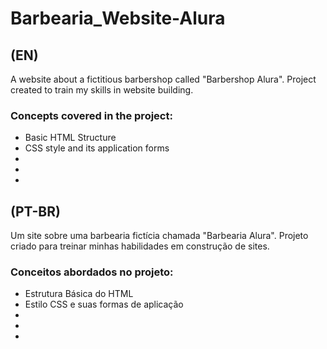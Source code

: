 # Barbearia_Website-Alura
## (EN)
A website about a fictitious barbershop called "Barbershop Alura". Project created to train my skills in website building.

### Concepts covered in the project:
 * Basic HTML Structure
 * CSS style and its application forms
 *
 *
 *


## (PT-BR)
Um site sobre uma barbearia fictícia chamada "Barbearia Alura". Projeto criado para treinar minhas habilidades em construção de sites.

### Conceitos abordados no projeto:
 * Estrutura Básica do HTML
 * Estilo CSS e suas formas de aplicação
 *
 *
 *

